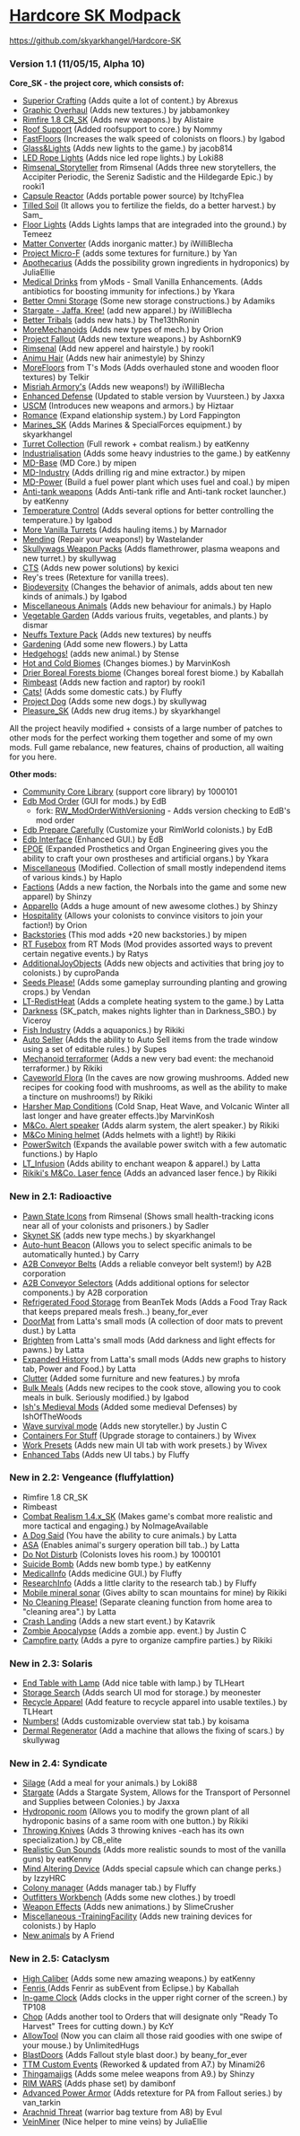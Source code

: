 # [Hardcore SK Modpack](https://ludeon.com/forums/index.php?topic=12996.0)

https://github.com/skyarkhangel/Hardcore-SK

### Version 1.1 (11/05/15, Alpha 10)

**Core_SK - the project core, which consists of:**

- [Superior Crafting](https://ludeon.com/forums/index.php?topic=11741.0) (Adds quite a lot of content.) by Abrexus
- [Graphic Overhaul](https://ludeon.com/forums/index.php?topic=10895.0) (Adds new textures.) by jabbamonkey
- [Rimfire 1.8 CR_SK](https://ludeon.com/forums/index.php?topic=9536.0) (Adds new weapons.) by Alistaire
- [Roof Support](https://ludeon.com/forums/index.php?topic=7458.0) (Added roofsupport to core.) by Nommy
- [FastFloors](https://ludeon.com/forums/index.php?topic=7097.0) (Increases the walk speed of colonists on floors.) by Igabod
- [Glass&Lights](https://ludeon.com/forums/index.php?topic=14870.0) (Adds new lights to the game.) by jacob814
- [LED Rope Lights](https://ludeon.com/forums/index.php?topic=14139.0) (Adds nice led rope lights.) by Loki88
- [Rimsenal_Storyteller](https://ludeon.com/forums/index.php?topic=11160.0) from Rimsenal (Adds three new storytellers, the Accipiter Periodic, the Sereniz Sadistic and the Hildegarde Epic.) by rooki1
- [Capsule Reactor](https://ludeon.com/forums/index.php?topic=10623.msg105058#msg105058) (Adds portable power source) by ItchyFlea
- [Tilled Soil](https://ludeon.com/forums/index.php?topic=11009.0) (It allows you to fertilize the fields, do a better harvest.) by Sam_
- [Floor Lights](https://ludeon.com/forums/index.php?topic=9103.0) (Adds Lights lamps that are integraded into the ground.) by Temeez
- [Matter Converter](https://ludeon.com/forums/index.php?topic=14621.0) (Adds inorganic matter.) by iWilliBlecha
- [Project Micro-F](http://rimworld.ru/mods/project-micro-f-0.1) (adds some textures for furniture.) by Yan
- [Apothecarius](https://ludeon.com/forums/index.php?topic=5450.0) (Adds the possibility grown ingredients in hydroponics) by JuliaEllie
- [Medical Drinks](https://ludeon.com/forums/index.php?topic=10850.0) from yMods - Small Vanilla Enhancements. (Adds antibiotics for boosting immunity for infections.) by Ykara
- [Better Omni Storage](https://ludeon.com/forums/index.php?topic=13084.0) (Some new storage constructions.) by Adamiks
- [Stargate - Jaffa, Kree!](https://ludeon.com/forums/index.php?topic=13702.0) (add new apparel.) by iWilliBlecha
- [Better Tribals](https://ludeon.com/forums/index.php?topic=14958.0) (adds new hats.) by The13thRonin
- [MoreMechanoids](https://ludeon.com/forums/index.php?topic=9221.0) (Adds new types of mech.) by Orion
- [Project Fallout](https://ludeon.com/forums/index.php?topic=14492.0) (Adds new texture weapons.) by AshbornK9
- [Rimsenal](https://ludeon.com/forums/index.php?topic=11160.0) (Add new apperel and hairstyle.) by rooki1
- [Animu Hair](https://ludeon.com/forums/index.php?topic=6585.0) (Adds new hair animestyle) by Shinzy
- [MoreFloors](https://ludeon.com/forums/index.php?topic=4373.0) from T's Mods (Adds overhauled stone and wooden floor textures) by Telkir
- [Misriah Armory's](https://ludeon.com/forums/index.php?topic=14252.0) (Adds new weapons!) by iWilliBlecha
- [Enhanced Defense](https://ludeon.com/forums/index.php?topic=6636.0) (Updated to stable version by Vuursteen.) by Jaxxa
- [USCM](https://ludeon.com/forums/index.php?topic=15117.0) (Introduces new weapons and armors.) by Hiztaar
- [Romance](https://ludeon.com/forums/index.php?topic=7112.0) (Expand elationship system.) by Lord Fappington
- [Marines_SK](https://ludeon.com/forums/index.php?topic=13972.0) (Adds Marines & SpecialForces equipment.) by skyarkhangel
- [Turret Collection](https://ludeon.com/forums/index.php?topic=6895.0) (Full rework + combat realism.) by eatKenny
- [Industrialisation](https://ludeon.com/forums/index.php?topic=8902.0) (Adds some heavy industries to the game.) by eatKenny
- [MD-Base](https://ludeon.com/forums/index.php?topic=7380.0) (MD Core.) by mipen
- [MD-Industry](https://ludeon.com/forums/index.php?topic=7380.0) (Adds drilling rig and mine extractor.) by mipen
- [MD-Power](https://ludeon.com/forums/index.php?topic=7380.0) (Build a fuel power plant which uses fuel and coal.) by mipen
- [Anti-tank weapons](https://ludeon.com/forums/index.php?topic=13048.0) (Adds Anti-tank rifle and Anti-tank rocket launcher.) by eatKenny
- [Temperature Control](https://ludeon.com/forums/index.php?topic=8223.0) (Adds several options for better controlling the temperature.) by Igabod
- [More Vanilla Turrets](https://ludeon.com/forums/index.php?topic=9521.0) (Adds hauling items.) by Marnador
- [Mending](https://ludeon.com/forums/index.php?topic=10908.0) (Repair your weapons!) by Wastelander
- [Skullywags Weapon Packs](https://ludeon.com/forums/index.php?topic=13992.0) (Adds flamethrower, plasma weapons and new turret.) by skullywag
- [CTS](https://ludeon.com/forums/index.php?topic=14763.0) (Adds new power solutions) by kexici
- Rey's trees (Retexture for vanilla trees).
- [Biodeversity](https://ludeon.com/forums/index.php?topic=9532.0) (Changes the behavior of animals, adds about ten new kinds of animals.) by Igabod
- [Miscellaneous Animals](https://ludeon.com/forums/index.php?topic=3612.0) (Adds new behaviour for animals.) by Haplo
- [Vegetable Garden](https://ludeon.com/forums/index.php?topic=12934.0) (Adds various fruits, vegetables, and plants.) by dismar
- [Neuffs Texture Pack](https://ludeon.com/forums/index.php?topic=14806.0) (Adds new textures) by neuffs
- [Gardening](https://ludeon.com/forums/index.php?topic=11171.msg111222#msg111222) (Add some new flowers.) by Latta
- [Hedgehogs!](https://ludeon.com/forums/index.php?topic=14935.0) (adds new animal.) by Stense
- [Hot and Cold Biomes](https://ludeon.com/forums/index.php?topic=8004.0) (Changes biomes.) by MarvinKosh
- [Drier Boreal Forests biome](https://ludeon.com/forums/index.php?topic=14238.0) (Changes boreal forest biome.) by Kaballah
- [Rimbeast](https://ludeon.com/forums/index.php?topic=16037.0) (Adds new faction and raptor) by rooki1
- [Cats!](https://ludeon.com/forums/index.php?topic=15457.0) (Adds some domestic cats.) by Fluffy
- [Project Dog](https://ludeon.com/forums/index.php?topic=15789.0) (Adds some new dogs.) by skullywag
- [Pleasure_SK](https://ludeon.com/forums/index.php?topic=13268.0) (Adds new drug items.) by skyarkhangel

All the project heavily modified + consists of a large number of patches to other mods for the perfect working them together and some of my own mods.
Full game rebalance, new features, chains of production, all waiting for you here.

**Other mods:**

- [Community Core Library](https://ludeon.com/forums/index.php?topic=14172.0) (support core library) by 1000101
- [Edb Mod Order](https://ludeon.com/forums/index.php?topic=7454.0) (GUI for mods.) by EdB
  - fork: [RW_ModOrderWithVersioning](https://github.com/Karel-Kroeze/RW_ModOrderWithVersioning) - Adds version checking to EdB's mod order
- [Edb Prepare Carefully](https://ludeon.com/forums/index.php?topic=6261.0) (Customize your RimWorld colonists.) by EdB
- [Edb Interface](https://ludeon.com/forums/index.php?topic=5258.0) (Enhanced GUI.) by EdB
- [EPOE](https://ludeon.com/forums/index.php?topic=10571.0) (Expanded Prosthetics and Organ Engineering gives you the ability to craft your own prostheses and artificial organs.) by Ykara
- [Miscellaneous](https://ludeon.com/forums/index.php?topic=3612.0) (Modified. Collection of small mostly independend items of various kinds.) by Haplo
- [Factions](https://ludeon.com/forums/index.php?topic=7670.0) (Adds a new faction, the Norbals into the game and some new apparel) by Shinzy
- [Apparello](https://ludeon.com/forums/index.php?topic=5085.0) (Adds a huge amount of new awesome clothes.) by Shinzy
- [Hospitality](https://ludeon.com/forums/index.php?topic=11444.0) (Allows your colonists to convince visitors to join your faction!) by Orion
- [Backstories](https://ludeon.com/forums/index.php?topic=11730.0) (This mod adds +20 new backstories.) by mipen
- [RT Fusebox](https://ludeon.com/forums/index.php?topic=11272.0) from RT Mods (Mod provides assorted ways to prevent certain negative events.) by Ratys
- [AdditionalJoyObjects](https://ludeon.com/forums/index.php?topic=13400.0) (Adds new objects and activities that bring joy to colonists.) by cuproPanda
- [Seeds Please!](https://ludeon.com/forums/index.php?topic=12674.0) (Adds some gameplay surrounding planting and growing crops.) by Vendan
- [LT-RedistHeat](https://ludeon.com/forums/index.php?topic=11056) (Adds a complete heating system to the game.) by Latta
- [Darkness](https://ludeon.com/forums/index.php?topic=10327) (SK_patch, makes nights lighter than in Darkness_SBO.) by Viceroy
- [Fish Industry](https://ludeon.com/forums/index.php?topic=13172.msg133445#msg133445) (Adds a aquaponics.) by Rikiki
- [Auto Seller](https://ludeon.com/forums/index.php?topic=14487.0) (Adds the ability to Auto Sell items from the trade window using a set of editable rules.) by Supes
- [Mechanoid terraformer](https://ludeon.com/forums/index.php?opic=13172.msg133447#msg133447) (Adds a new very bad event: the mechanoid terraformer.) by Rikiki
- [Caveworld Flora](https://ludeon.com/forums/index.php?opic=13172.msg133446#msg133446) (In the caves are now growing mushrooms. Added new recipes for cooking food with mushrooms, as well as the ability to make a tincture on mushrooms!) by Rikiki
- [Harsher Map Conditions](https://ludeon.com/forums/index.php?topic=8004.0) (Cold Snap, Heat Wave, and Volcanic Winter all last longer and have greater effects.)by MarvinKosh
- [M&Co. Alert speaker](https://ludeon.com/forums/index.php?topic=14711.msg153941#msg153941) (Adds alarm system, the alert speaker.) by Rikiki
- [M&Co Mining helmet](https://ludeon.com/forums/index.php?topic=14711.msg153940#msg153940) (Adds helmets with a light!) by Rikiki
- [PowerSwitch](https://ludeon.com/forums/index.php?topic=2890.0) (Expands the available power switch with a few automatic functions.) by Haplo
- [LT_Infusion](https://ludeon.com/forums/index.php?topic=12783.0) (Adds ability to enchant weapon & apparel.) by Latta
- [Rikiki's M&Co. Laser fence](https://ludeon.com/forums/index.php?topic=14711.0) (Adds an advanced laser fence.) by Rikiki


### New in 2.1: Radioactive

- [Pawn State Icons](https://ludeon.com/forums/index.php?topic=9163.0) from Rimsenal (Shows small health-tracking icons near all of your colonists and prisoners.) by Sadler
- [Skynet SK](https://ludeon.com/forums/index.php?topic=15604.0) (adds new type mechs.) by skyarkhangel
- [Auto-hunt Beacon](https://ludeon.com/forums/index.php?topic=8930.0) (Allows you to select specific animals to be automatically hunted.) by Carry
- [A2B Conveyor Belts](https://ludeon.com/forums/index.php?topic=10644.0) (Adds a reliable conveyor belt system!) by A2B corporation
- [A2B Conveyor Selectors](https://ludeon.com/forums/index.php?topic=12938.0) (Adds additional options for selector components.) by A2B corporation
- [Refrigerated Food Storage](https://ludeon.com/forums/index.php?topic=12243.0) from BeanTek Mods (Adds a Food Tray Rack that keeps prepared meals fresh..) beany_for_ever
- [DoorMat](https://ludeon.com/forums/index.php?topic=11171.msg111223#msg111223) from Latta's small mods (A collection of door mats to prevent dust.) by Latta
- [Brighten](https://ludeon.com/forums/index.php?topic=11171.msg111224#msg111224) from Latta's small mods (Add darkness and light effects for pawns.) by Latta
- [Expanded History](https://ludeon.com/forums/index.php?topic=11171.msg111225#msg111225) from Latta's small mods (Adds new graphs to history tab, Power and Food.) by Latta
- [Clutter](https://ludeon.com/forums/index.php?topic=2541.0) (Added some furniture and new features.) by mrofa
- [Bulk Meals](https://ludeon.com/forums/index.php?topic=11155.0) (Adds new recipes to the cook stove, allowing you to cook meals in bulk. Seriously modified.) by Igabod
- [Ish's Medieval Mods](https://ludeon.com/forums/index.php?topic=14006.0) (Added some medieval Defenses) by IshOfTheWoods
- [Wave survival mode](https://ludeon.com/forums/index.php?topic=10976.0) (Adds new storyteller.) by Justin C
- [Containers For Stuff](https://ludeon.com/forums/index.php?topic=14947.0) (Upgrade storage to containers.) by Wivex
- [Work Presets](https://ludeon.com/forums/index.php?topic=15956.0) (Adds new main UI tab with work presets.) by Wivex
- [Enhanced Tabs](https://ludeon.com/forums/index.php?topic=15964.0) (Adds new  UI tabs.) by Fluffy


### New in 2.2: Vengeance (fluffylattion)

- Rimfire 1.8 CR_SK
- Rimbeast
- [Combat Realism 1.4.x_SK](https://ludeon.com/forums/index.php?topic=9759.0) (Makes game's combat more realistic and more tactical and engaging.) by NoImageAvailable
- [A Dog Said](https://ludeon.com/forums/index.php?topic=16000.0) (You have the ability to cure animals.) by Latta
- [ASA](https://ludeon.com/forums/index.php?topic=11171.msg111237#msg111237) (Enables animal's surgery operation bill tab..) by Latta
- [Do Not Disturb](https://ludeon.com/forums/index.php?topic=16098.0) (Colonists loves his room.) by 1000101
- [Suicide Bomb](https://ludeon.com/forums/index.php?topic=7591.0) (Adds new bomb type.) by eatKenny
- [MedicalInfo](https://ludeon.com/forums/index.php?topic=16120.msg171785#msg171785) (Adds medicine GUI.) by Fluffy
- [ResearchInfo](https://ludeon.com/forums/index.php?topic=16117.0) (Adds a little clarity to the research tab.) by Fluffy
- [Mobile mineral sonar](https://ludeon.com/forums/index.php?topic=14711.msg153939#msg153939) (Gives abilty to scan mountains for mine) by Rikiki
- [No Cleaning Please!](https://ludeon.com/forums/index.php?topic=11171.msg111238#msg111238) (Separate cleaning function from home area to "cleaning area".) by Latta
- [Crash Landing](https://ludeon.com/forums/index.php?topic=8967.0) (Adds a new start event.) by Katavrik
- [Zombie Apocalypse](https://ludeon.com/forums/index.php?topic=3635.0) (Adds a zombie app. event.) by Justin C
- [Campfire party](https://ludeon.com/forums/index.php?topic=13172.msg133448#msg133448) (Adds a pyre to organize campfire parties.) by Rikiki

### New in 2.3: Solaris

- [End Table with Lamp](https://ludeon.com/forums/index.php?topic=16554.0) (Add nice table with lamp.) by TLHeart
- [Storage Search](https://ludeon.com/forums/index.php?topic=16658.0) (Adds search UI mod for storage.) by meonester
- [Recycle Apparel](https://ludeon.com/forums/index.php?topic=16626.0) (Add feature to recycle apparel into usable textiles.) by TLHeart
- [Numbers!](https://ludeon.com/forums/index.php?topic=16558.0) (Adds customizable overview stat tab.) by koisama
- [Dermal Regenerator](https://ludeon.com/forums/index.php?topic=14177.0) (Add a machine that allows the fixing of scars.) by skullywag

### New in 2.4: Syndicate

- [Silage](https://ludeon.com/forums/index.php?topic=16549.0) (Add a meal for your animals.) by Loki88
- [Stargate](https://ludeon.com/forums/index.php?topic=6636.0) (Adds a Stargate System, Allows for the Transport of Personnel and Supplies between Colonies.) by Jaxxa
- [Hydroponic room](https://ludeon.com/forums/index.php?topic=13172.msg133449#msg133449) (Allows you to modify the grown plant of all hydroponic basins of a same room with one button.) by Rikiki
- [Throwing Knives](https://ludeon.com/forums/index.php?topic=15303.0) (Adds 3 throwing knives -each has its own specialization.) by CB_elite
- [Realistic Gun Sounds](https://ludeon.com/forums/index.php?topic=16864.0) (Adds more realistic sounds to most of the vanilla guns) by eatKenny
- [Mind Altering Device](https://ludeon.com/forums/index.php?topic=16743.0) (Adds special capsule which can change perks.) by IzzyHRC
- [Colony manager](https://ludeon.com/forums/index.php?topic=16888.0) (Adds manager tab.) by Fluffy
- [Outfitters Workbench](https://ludeon.com/forums/index.php?topic=16894.0) (Adds some new clothes.) by troedl
- [Weapon Effects](https://ludeon.com/forums/index.php?topic=16859.0) (Adds new animations.) by SlimeCrusher
- [Miscellaneous -TrainingFacility](https://ludeon.com/forums/index.php?topic=3612.0) (Adds new training devices for colonists.) by Haplo
- [New animals](https://ludeon.com/forums/index.php?topic=2390.210)  by A Friend

### New in 2.5: Cataclysm

- [High Caliber](https://ludeon.com/forums/index.php?topic=16864.0) (Adds some new amazing weapons.) by eatKenny
- [Fenris ](https://ludeon.com/forums/index.php?topic=17455.0) (Adds Fenrir as subEvent from Eclipse.) by Kaballah
- [In-game Clock](https://ludeon.com/forums/index.php?topic=17409.0) (Adds clocks in the upper right corner of the screen.) by TP108
- [Chop](https://ludeon.com/forums/index.php?topic=17293.0) (Adds another tool to Orders that will designate only "Ready To Harvest" Trees for cutting down.) by KcY
- [AllowTool](https://ludeon.com/forums/index.php?topic=17218.0) (Now you can claim all those raid goodies with one swipe of your mouse.) by UnlimitedHugs
- [BlastDoors](https://ludeon.com/forums/index.php?topic=12243.0) (Adds Fallout style blast door.) by beany_for_ever
- [TTM Custom Events](https://ludeon.com/forums/index.php?topic=3859.0) (Reworked & updated from A7.) by Minami26
- [Thingamajigs](https://ludeon.com/forums/index.php?topic=6482.0) (Adds some melee weapons from A9.) by Shinzy
- [RIM WARS](https://ludeon.com/forums/index.php?topic=17104.0) (Adds phase set) by damibonf
- [Advanced Power Armor](https://ludeon.com/forums/index.php?topic=16838.0) (Adds retexture for PA from Fallout series.) by van_tarkin
- [Arachnid Threat](https://ludeon.com/forums/index.php?topic=1988.0) (warrior bag texture from A8) by Evul
- [VeinMiner](https://ludeon.com/forums/index.php?topic=9616.0) (Nice helper to mine veins) by JuliaEllie

